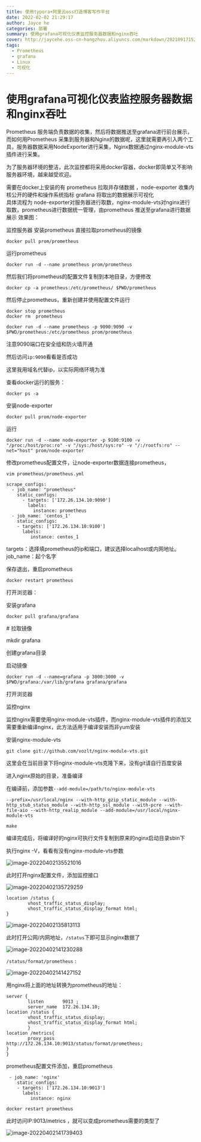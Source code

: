 ```yaml
---
title: 使用typora+阿里云oss打造博客写作平台
date: 2022-02-02 21:29:17
author: Jayce he
categories: 部署
summary: 使用grafana可视化仪表监控服务器数据和nginx吞吐
cover: http://jaycehe.oss-cn-hangzhou.aliyuncs.com/markdown/202109171525690.png
tags:
  - Prometheus
  - grafana
  - Linux
  - 可视化
---
```


# 使用grafana可视化仪表监控服务器数据和nginx吞吐





Prometheus 服务端负责数据的收集，然后将数据推送至grafana进行前台展示，而如何用Prometheus 采集到服务器和Nginx的数据呢，这里就需要再引入两个工具，服务器数据采用NodeExporter进行采集，Nginx数据通过nginx-module-vts插件进行采集。

为了服务器环境的整洁，此次监控都将采用docker容器，docker即简单又不影响服务器环境，越来越受欢迎。

需要在docker上安装的有
prometheus    拉取并存储数据 ，node-exporter 收集内核公开的硬件和操作系统指标 grafana  将取出的数据展示可视化  
具体流程为 node-exporter对服务器进行取数，nginx-module-vts对nginx进行取数，prometheus进行数据统一管理，由prometheus 推送至grafana进行数据展示
效果图：

监控服务器
安装prometheus
直接拉取prometheus的镜像

```
docker pull prom/prometheus
```

运行prometheus

```
docker run -d --name prometheus prom/prometheus
```

然后我们将prometheus的配置文件复制到本地目录，方便修改

```
docker cp -a prometheus:/etc/prometheus/ $PWD/prometheus
```

然后停止prometheus，重新创建并使用配置文件运行

```
docker stop prometheus
docker rm  prometheus
```

```
docker run -d --name prometheus -p 9090:9090 -v $PWD/prometheus:/etc/prometheus prom/prometheus
```

注意9090端口在安全组和防火墙开通

然后访问`ip:9090`看看是否成功





这里我用域名代替ip，以实际网络环境为准



查看docker运行的服务：

```
docker ps -a
```





安装node-exporter

```
docker pull prom/node-exporter
```



 运行

```
docker run -d --name node-exporter -p 9100:9100 -v "/proc:/host/proc:ro" -v "/sys:/host/sys:ro" -v "/:/rootfs:ro" --net="host" prom/node-exporter
```

修改prometheus配置文件，让node-exporter数据连接prometheus，

```
vim prometheus/prometheus.yml
```

```
scrape_configs:
  - job_name: "prometheus"
    static_configs:
      - targets: ['172.26.134.10:9090']
        labels:
          instance: prometheus
  - job_name: 'centos_1'
    static_configs:
    - targets: ['172.26.134.10:9100']
      labels:
         instance: centos_1
```

targets：选择填prometheus的ip和端口，建议选择localhost或内网地址。job_name：起个名字

保存退出，重启prometheus

```
docker restart prometheus
```

打开浏览器：





安装grafana

```shell
docker pull grafana/grafana
```

\# 拉取镜像

 

mkdir grafana

创建grafana目录

启动镜像

```shell
docker run -d --name=grafana -p 3000:3000 -v $PWD/grafana:/var/lib/grafana grafana/grafana
```

打开浏览器





监控nginx

监控nginx需要使用nginx-module-vts插件，而nginx-module-vts插件的添加又需要重新编译nginx，此方法适用于编译安装而非yum安装

安装nginx-module-vts

```
git clone git://github.com/vozlt/nginx-module-vts.git
```

这里会在当前目录下将nginx-module-vts克隆下来，没有git请自行百度安装

进入nginx原始的目录，准备编译

在编译前，添加参数`--add-module=/path/to/nginx-module-vts`

```
--prefix=/usr/local/nginx --with-http_gzip_static_module --with-http_stub_status_module --with-http_ssl_module --with-pcre --with-file-aio --with-http_realip_module --add-module=/usr/local/nginx-module-vts
```

```
make
```

编译完成后，将编译好的nginx可执行文件复制到原来的nginx启动目录sbin下

执行nginx -V，看看有没有nginx-module-vts参数

![image-20220402135521016](https://jaycehe.oss-cn-hangzhou.aliyuncs.com/markdown/202204021355092.png)

此时打开nginx配置文件，添加监控接口

![image-20220402135729259](https://jaycehe.oss-cn-hangzhou.aliyuncs.com/markdown/202204021357475.png)

```
location /status {
        vhost_traffic_status_display;
        vhost_traffic_status_display_format html;
}
```

![image-20220402135813113](https://jaycehe.oss-cn-hangzhou.aliyuncs.com/markdown/202204021358160.png)

此时打开公网/内网地址，`/status`下即可显示nginx数据了

![image-20220402141230288](https://jaycehe.oss-cn-hangzhou.aliyuncs.com/markdown/202204021412387.png)

`/status/format/prometheus` :

![image-20220402141427152](https://jaycehe.oss-cn-hangzhou.aliyuncs.com/markdown/202204021414243.png)

用nginx将上面的地址转换为prometheus的地址：

```
server {
        listen       9013 ;
        server_name  172.26.134.10;
location /status {
        vhost_traffic_status_display;
        vhost_traffic_status_display_format html;
        }
location /metrics{
        proxy_pass  http://172.26.134.10:9013/status/format/prometheus;
}
}
```

prometheus配置文件添加，重启prometheus

```
 - job_name: 'nginx'
    static_configs:
    - targets: ['172.26.134.10:9013']
      labels:
         instance: nginx
```

```
docker restart prometheus
```

此时访问IP:9013/metrics ，就可以变成prometheus需要的类型了

![image-20220402141739403](https://jaycehe.oss-cn-hangzhou.aliyuncs.com/markdown/202204021417501.png)









